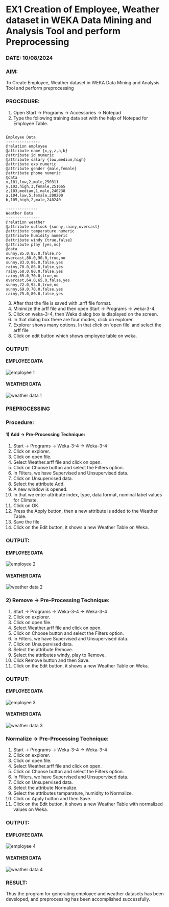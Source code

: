 # EX1 Creation of Employee, Weather dataset in WEKA Data Mining and Analysis Tool and perform Preprocessing
### DATE: 10/08/2024
### AIM: 

  To Create Employee, Weather dataset in WEKA Data Mining and Analysis Tool and perform preprocessing
  
### PROCEDURE: 

1) Open Start -> Programs -> Accessories -> Notepad
2) Type the following training data set with the help of Notepad for Employee Table.

```
--------------
Employee Data
---------------
@relation employee
@attribute name {x,y,z,a,b}
@attribute id numeric
@attribute salary {low,medium,high}
@attribute exp numeric
@attribute gender {male,female}
@attribute phone numeric
@data
x,101,low,2,male,250311
y,102,high,3,female,251665
z,103,medium,1,male,240238
a,104,low,5,female,200200
b,105,high,2,male,240240

--------------
Weather Data
---------------
@relation weather
@attribute outlook {sunny,rainy,overcast}
@attribute temparature numeric
@attribute humidity numeric
@attribute windy {true,false}
@attribute play {yes,no}
@data
sunny,85.0,85.0,false,no
overcast,80.0,90.0,true,no
sunny,83.0,86.0,false,yes
rainy,70.0,86.0,false,yes
rainy,68.0,80.0,false,yes
rainy,65.0,70.0,true,no
overcast,64.0,65.0,false,yes
sunny,72.0,95.0,true,no
sunny,69.0,70.0,false,yes
rainy,75.0,80.0,false,yes
```
3) After that the file is saved with .arff file format.
4) Minimize the arff file and then open Start -> Programs -> weka-3-4.
5) Click on weka-3-4, then Weka dialog box is displayed on the screen.
6) In that dialog box there are four modes, click on explorer.
7) Explorer shows many options. In that click on ‘open file’ and select the arff file
8) Click on edit button which shows employee table on weka.
### OUTPUT:
#### EMPLOYEE DATA
![employee 1](https://github.com/user-attachments/assets/e9510a74-6b8f-4240-b9d9-40907159ae11)
#### WEATHER DATA
![weather data 1](https://github.com/user-attachments/assets/7d6fff9f-41f2-4fc8-9315-ec47774adf82)
### PREPROCESSING
### Procedure:
#### 1) Add -> Pre-Processing Technique:
1) Start -> Programs -> Weka-3-4 -> Weka-3-4
2) Click on explorer.
3) Click on open file.
4) Select Weather.arff file and click on open.
5) Click on Choose button and select the Filters option.
6) In Filters, we have Supervised and Unsupervised data.
7) Click on Unsupervised data.
8) Select the attribute Add.
9) A new window is opened.
10) In that we enter attribute index, type, data format, nominal label values for Climate.
11) Click on OK.
12) Press the Apply button, then a new attribute is added to the Weather Table.
13) Save the file.
14) Click on the Edit button, it shows a new Weather Table on Weka.
### OUTPUT:
#### EMPLOYEE DATA
![employee 2](https://github.com/user-attachments/assets/4577dc46-ba05-4d82-b0fb-0b9f1b9c519f)
#### WEATHER DATA
![weather data 2](https://github.com/user-attachments/assets/4aff7ae7-9e0b-4162-b8a3-ad75d4c0ddb6)
### 2) Remove -> Pre-Processing Technique:
1) Start -> Programs -> Weka-3-4 -> Weka-3-4
2) Click on explorer.
3) Click on open file.
4) Select Weather.arff file and click on open.
5) Click on Choose button and select the Filters option.
6) In Filters, we have Supervised and Unsupervised data.
7) Click on Unsupervised data.
8) Select the attribute Remove.
9) Select the attributes windy, play to Remove.
10) Click Remove button and then Save.
11) Click on the Edit button, it shows a new Weather Table on Weka.
### OUTPUT:
#### EMPLOYEE DATA
![employee 3](https://github.com/user-attachments/assets/b2047bab-7218-43a5-9567-09b4861d7be9)
#### WEATHER DATA
![weather data 3](https://github.com/user-attachments/assets/a3f6071d-26bb-44cc-90ef-a27316695eec)
### Normalize -> Pre-Processing Technique:
1) Start -> Programs -> Weka-3-4 -> Weka-3-4
2) Click on explorer.
3) Click on open file.
4) Select Weather.arff file and click on open.
5) Click on Choose button and select the Filters option.
6) In Filters, we have Supervised and Unsupervised data.
7) Click on Unsupervised data.
8) Select the attribute Normalize.
9) Select the attributes temparature, humidity to Normalize.
10) Click on Apply button and then Save.
11) Click on the Edit button, it shows a new Weather Table with normalized values on Weka.
### OUTPUT:
#### EMPLOYEE DATA
![employee 4](https://github.com/user-attachments/assets/fa841db1-1c61-4e23-b8ba-bd952aa9d0c0)
#### WEATHER DATA
![weather data 4](https://github.com/user-attachments/assets/bb787960-4e20-47af-aa8a-a5147b6df400)
### RESULT: 
  Thus the program for generating employee and weather datasets has been developed, and preprocessing has been accomplished successfully.
